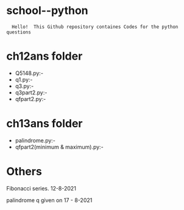 #  **school--python**
```
  Hello!  This Github repository containes Codes for the python questions 
```
# **ch12ans folder** 
* Q5148.py:-
* q1.py:-
* q3.py:-
* q3part2.py:-
* qfpart2.py:-

# **ch13ans folder** 
* palindrome.py:-
* qfpart2(minimum & maximum).py:-

# **Others** 
Fibonacci series. 12-8-2021

palindrome q given on 17 - 8-2021
